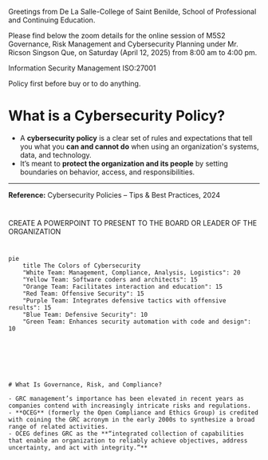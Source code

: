 Greetings from De La Salle-College of Saint Benilde, School of Professional and Continuing Education.

Please find below the zoom details for the online session of M5S2 Governance, Risk Management and Cybersecurity Planning under Mr. Ricson Singson Que, on Saturday (April 12, 2025) from 8:00 am to 4:00 pm. 



Information Security Management
ISO:27001


Policy first before buy or to do anything.



# What is a Cybersecurity Policy?

- A **cybersecurity policy** is a clear set of rules and expectations that tell you what you **can and cannot do** when using an organization's systems, data, and technology.
- It’s meant to **protect the organization and its people** by setting boundaries on behavior, access, and responsibilities.

---

**Reference:** Cybersecurity Policies – Tips & Best Practices, 2024






#
CREATE A POWERPOINT TO PRESENT TO THE BOARD OR LEADER OF THE ORGANIZATION



#


```mermaid
pie
    title The Colors of Cybersecurity
    "White Team: Management, Compliance, Analysis, Logistics": 20
    "Yellow Team: Software coders and architects": 15
    "Orange Team: Facilitates interaction and education": 15
    "Red Team: Offensive Security": 15
    "Purple Team: Integrates defensive tactics with offensive results": 15
    "Blue Team: Defensive Security": 10
    "Green Team: Enhances security automation with code and design": 10







# What Is Governance, Risk, and Compliance?

- GRC management’s importance has been elevated in recent years as companies contend with increasingly intricate risks and regulations.
- **OCEG** (formerly the Open Compliance and Ethics Group) is credited with coining the GRC acronym in the early 2000s to synthesize a broad range of related activities.
- OCEG defines GRC as the **“integrated collection of capabilities that enable an organization to reliably achieve objectives, address uncertainty, and act with integrity.”**































